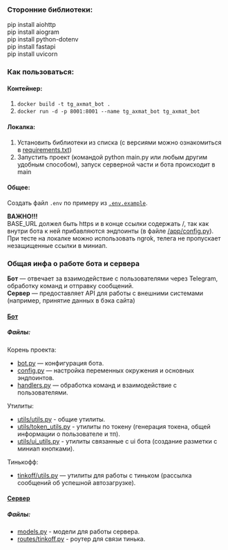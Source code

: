 ### Сторонние библиотеки:
pip install aiohttp  
pip install aiogram  
pip install python-dotenv  
pip install fastapi  
pip install uvicorn  

### Как пользоваться:
#### Контейнер:
1. ```docker build -t tg_axmat_bot .```
2. ```docker run -d -p 8001:8001 --name tg_axmat_bot tg_axmat_bot```

#### Локалка:
1. Установить библиотеки из списка (с версиями можно ознакомиться в [requirements.txt](./requirements.txt))
2. Запустить проект (командой python main.py или любым другим удобным способом), запуск серверной части и бота происходит в main

#### Общее:
Создать файл ```.env``` по примеру из [```.env.example```](./.env.example).

**ВАЖНО!!!**  
BASE_URL должел быть https и в конце ссылки содержать /, так как внутри бота к ней прибавляются эндпоинты (в файле [/app/config.py](./app/config.py)). При тесте на локалке можно использовать ngrok, телега не пропускает незащищенные ссылки в миниап.


### Общая инфа о работе бота и сервера

**Бот** — отвечает за взаимодействие с пользователями через Telegram, обработку команд и отправку сообщений.  
**Сервер** — предоставляет API для работы с внешними системами (например, принятие данных в бэка сайта)

#### [Бот](./app/)

##### Файлы:
Корень проекта:
* [bot.py](./app/bot.py) — конфигурация бота.
* [config.py](./app/config.py) — настройка переменных окружения и основных эндпоинтов.
* [handlers.py](./app/handlers.py) — обработка команд и взаимодействие с пользователями.

Утилиты:
* [utils/utils.py](./app/utils/utils.py) - общие утилиты.
* [utils/token_utils.py](./app/utils/token_utils.py) - утилиты по токену (генерация токена, общей информации о пользователе и тп).
* [utils/ui_utils.py](./app/utils/ui_utils.py) - утилиты связанные с ui бота (создание разметки с миниап кнопками).

Тинькофф:
* [tinkoff/utils.py](./app/tinkoff/utils.py) — утилиты для работы с тиньком (рассылка сообщений об успешной автозагрузке).


#### [Сервер](./server/)

##### Файлы:
* [models.py](./server/models.py) - модели для работы сервера.
* [routes/tinkoff.py](./server/routes/tinkoff.py) - роутер для связи тинька.